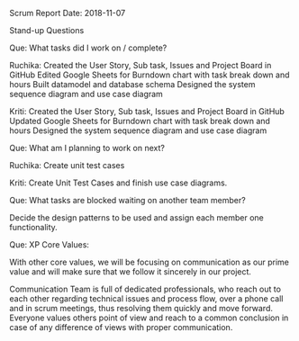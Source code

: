 Scrum Report
Date: 2018-11-07

Stand-up Questions

       
Que: What tasks did I work on / complete?

Ruchika: Created the User Story, Sub task, Issues and Project Board in GitHub
         Edited Google Sheets for Burndown chart with task break down and hours
         Built datamodel and database schema
         Designed the system sequence diagram and use case diagram

Kriti:   Created the User Story, Sub task, Issues and Project Board in GitHub
         Updated Google Sheets for Burndown chart with task break down and hours
         Designed the system sequence diagram and use case diagram

Que: What am I planning to work on next?

Ruchika: Create unit test cases

Kriti:   Create Unit Test Cases and finish use case diagrams.


Que: What tasks are blocked waiting on another team member?

Decide the design patterns to be used and assign each member one functionality.

Que: XP Core Values:

With other core values, we will be focusing on communication as our prime value and will make sure that we follow it sincerely in our project.

Communication
Team is full of dedicated professionals, who reach out to each other regarding technical issues and process flow, over a phone call and in scrum meetings, thus resolving them quickly and move forward. Everyone values others point of view and reach to a common conclusion in case of any difference of views with proper communication.

